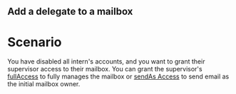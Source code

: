 ## Add a delegate to a mailbox

# Scenario
You have disabled all intern's accounts, and you want to grant their supervisor access to their mailbox.
You can grant the supervisor's [fullAccess](https://learn.microsoft.com/en-us/microsoft-365/admin/add-users/give-mailbox-permissions-to-another-user?view=o365-worldwide#read-email-in-another-users-mailbox) to fully manages the mailbox or [sendAs Access](https://learn.microsoft.com/en-us/microsoft-365/admin/add-users/give-mailbox-permissions-to-another-user?view=o365-worldwide#send-email-from-another-users-mailbox) to send email as the initial mailbox owner.

# 

